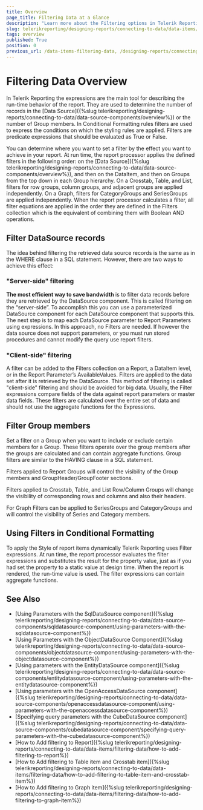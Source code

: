 ```yaml
---
title: Overview
page_title: Filtering Data at a Glance
description: "Learn more about the Filtering options in Telerik Reporting with their pros and cons, and the major recommendations for applying them."
slug: telerikreporting/designing-reports/connecting-to-data/data-items/filtering-data/overview
tags: overview
published: True
position: 0
previous_url: /data-items-filtering-data, /designing-reports/connecting-to-data/data-items/filtering-data/
---
```


# Filtering Data Overview

In Telerik Reporting the expressions are the main tool for describing the run-time behavior of the report. They are used to determine the number of records in the [Data Source]({%slug telerikreporting/designing-reports/connecting-to-data/data-source-components/overview%}) or the number of Group members. In Conditional Formatting rules filters are used to express the conditions on which the styling rules are applied. Filters are predicate expressions that should be evaluated as True or False.

You can determine where you want to set a filter by the effect you want to achieve in your report. At run time, the report processor applies the defined filters in the following order: on the [Data Source]({%slug telerikreporting/designing-reports/connecting-to-data/data-source-components/overview%}), and then on the DataItem, and then on Groups from the top down in each Group hierarchy. On a Crosstab, Table, and List, filters for row groups, column groups, and adjacent groups are applied independently. On a Graph, filters for CategoryGroups and SeriesGroups are applied independently. When the report processor calculates a filter, all filter equations are applied in the order they are defined in the Filters collection which is the equivalent of combining them with Boolean AND operations.

## Filter DataSource records

The idea behind filtering the retrieved data source records is the same as in the WHERE clause in a SQL statement. However, there are two ways to achieve this effect:

### "Server-side" filtering

__The most efficient way to save bandwidth__ is to filter data records before they are retrieved by the DataSource component. This is called filtering on the “server-side”. To accomplish this you can use a parameterized DataSource component for each DataSource component that supports this. The next step is to map each DataSource parameter to Report Parameters using expressions. In this approach, no Filters are needed. If however the data source does not support parameters, or you must run stored procedures and cannot modify the query use report filters.

### "Client-side" filtering

A filter can be added to the Filters collection on a Report, a DataItem level, or in the Report Parameter’s AvailableValues. Filters are applied to the data set after it is retrieved by the DataSource. This method of filtering is called "client-side" filtering and should be avoided for big data. Usually, the Filter expressions compare fields of the data against report parameters or master data fields. These filters are calculated over the entire set of data and should not use the aggregate functions for the Expressions.

## Filter Group members

Set a filter on a Group when you want to include or exclude certain members for a Group. These filters operate over the group members after the groups are calculated and can contain aggregate functions. Group filters are similar to the HAVING clause in a SQL statement.

Filters applied to Report Groups will control the visibility of the Group members and GroupHeader/GroupFooter sections.

Filters applied to Crosstab, Table, and List Row/Column Groups will change the visibility of corresponding rows and columns and also their headers.

For Graph Filters can be applied to SeriesGroups and CategoryGroups and will control the visibility of Series and Category members.

## Using Filters in Conditional Formatting

To apply the Style of report items dynamically Telerik Reporting uses Filter expressions. At run time, the report processor evaluates the filter expressions and substitutes the result for the property value, just as if you had set the property to a static value at design time. When the report is rendered, the run-time value is used. The filter expressions can contain aggregate functions.

## See Also

* [Using Parameters with the SqlDataSource component]({%slug telerikreporting/designing-reports/connecting-to-data/data-source-components/sqldatasource-component/using-parameters-with-the-sqldatasource-component%})
* [Using Parameters with the ObjectDataSource Component]({%slug telerikreporting/designing-reports/connecting-to-data/data-source-components/objectdatasource-component/using-parameters-with-the-objectdatasource-component%})
* [Using parameters with the EntityDataSource component]({%slug telerikreporting/designing-reports/connecting-to-data/data-source-components/entitydatasource-component/using-parameters-with-the-entitydatasource-component%})
* [Using parameters with the OpenAccessDataSource component]({%slug telerikreporting/designing-reports/connecting-to-data/data-source-components/openaccessdatasource-component/using-parameters-with-the-openaccessdatasource-component%})
* [Specifying query parameters with the CubeDataSource component]({%slug telerikreporting/designing-reports/connecting-to-data/data-source-components/cubedatasource-component/specifying-query-parameters-with-the-cubedatasource-component%})
* [How to Add filtering to Report]({%slug telerikreporting/designing-reports/connecting-to-data/data-items/filtering-data/how-to-add-filtering-to-report%})
* [How to Add filtering to Table item and Crosstab item]({%slug telerikreporting/designing-reports/connecting-to-data/data-items/filtering-data/how-to-add-filtering-to-table-item-and-crosstab-item%})
* [How to Add filtering to Graph item]({%slug telerikreporting/designing-reports/connecting-to-data/data-items/filtering-data/how-to-add-filtering-to-graph-item%})
